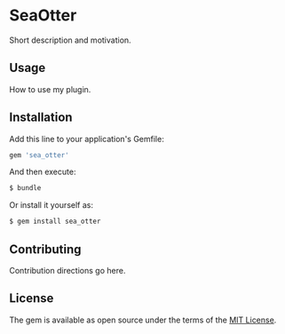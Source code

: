 # SeaOtter
Short description and motivation.

## Usage
How to use my plugin.

## Installation
Add this line to your application's Gemfile:

```ruby
gem 'sea_otter'
```

And then execute:
```bash
$ bundle
```

Or install it yourself as:
```bash
$ gem install sea_otter
```

## Contributing
Contribution directions go here.

## License
The gem is available as open source under the terms of the [MIT License](http://opensource.org/licenses/MIT).
